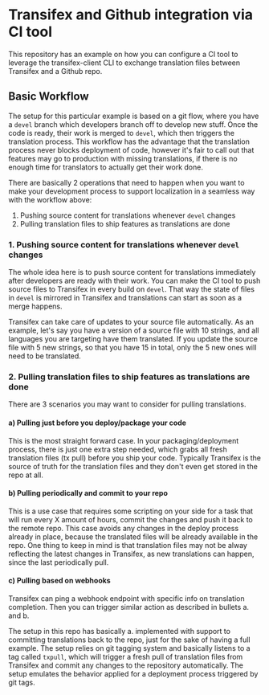 # Transifex and Github integration via CI tool

This repository has an example on how you can configure a CI tool to leverage
the transifex-client CLI to exchange translation files between Transifex
and a Github repo.


## Basic Workflow

The setup for this particular example is based on a git flow, where you have a
`devel` branch which developers branch off to develop new stuff. Once the code
is ready, their work is merged to `devel`, which then triggers the translation
process. This workflow has the advantage that the translation process never
blocks deployment of code, however it's fair to call out that features may go to
production with missing translations, if there is no enough time for translators
to actually get their work done.

There are basically 2 operations that need to happen when you want to make your
development process to support localization in a seamless way with the workflow
above:

1. Pushing source content for translations whenever `devel` changes
2. Pulling translation files to ship features as translations are done


### 1. Pushing source content for translations whenever `devel` changes

The whole idea here is to push source content for translations immediately
after developers are ready with their work. You can make the CI tool to push
source files to Transifex in every build on `devel`. That way the state of
files in `devel` is mirrored in Transifex and translations can start as soon as
a merge happens.

Transifex can take care of updates to your source file automatically. As an
example, let's say you have a version of a source file with 10 strings, and all
languages you are targeting have them translated. If you update the source file
with 5 new strings, so that you have 15 in total, only the 5 new ones will need
to be translated.


### 2. Pulling translation files to ship features as translations are done

There are 3 scenarios you may want to consider for pulling translations.


#### a) Pulling just before you deploy/package your code

This is the most straight forward case. In your packaging/deployment process,
there is just one extra step needed, which grabs all fresh translation files (tx
pull) before you ship your code. Typically Transifex is the source of truth for
the translation files and they don't even get stored in the repo at all.


#### b) Pulling periodically and commit to your repo

This is a use case that requires some scripting on your side for a task that
will run every X amount of hours, commit the changes and push it back to the
remote repo. This case avoids any changes in the deploy process already in
place, because the translated files will be already available in the repo. One
thing to keep in mind is that translation files may not be alway reflecting the
latest changes in Transifex, as new translations can happen, since the last
periodically pull.


#### c) Pulling based on webhooks

Transifex can ping a webhook endpoint with specific info on translation
completion. Then you can trigger similar action as described in bullets a. and
b.


The setup in this repo has basically a. implemented with support to committing
translations back to the repo, just for the sake of having a full example. The
setup relies on git tagging system and basically listens to a tag called
`txpull`, which will trigger a fresh pull of translation files from Transifex
and commit any changes to the repository automatically. The setup emulates
the behavior applied for a deployment process triggered by git tags.
